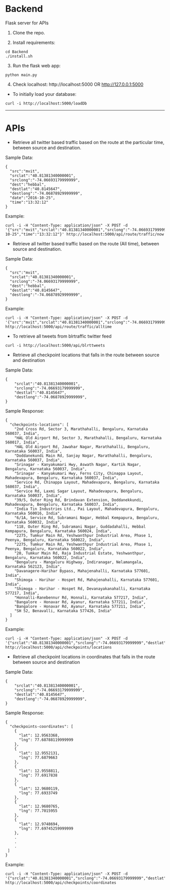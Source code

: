 # Backend
Flask server for APIs

1) Clone the repo.

2) Install requirements:	
```
cd Backend
./install.sh
```

3) Run the flask web app: 	
```
python main.py
```
4) Check localhost:		http://localhost:5000 OR http://127.0.0.1:5000


- To initially load your database:
```
curl -i http://localhost:5000/loadDb
```

---------
# APIs

- Retrieve all twitter based traffic based on the route at the particular time, between source and destination.

Sample Data:
```
{
  "src":"mvit",
  "srclat":"40.81381340000001",
  "srclong":"-74.06693179999999",
  "dest":"hebbal",
  "destlat":"40.8145647",
  "destlong":"-74.06878929999999",
  "date":"2016-10-25",
  "time":"13:32:12"
}
```

Example:
```
curl -i -H "Content-Type: application/json" -X POST -d '{"src":"mvit","srclat":"40.81381340000001","srclong":"-74.06693179999999","dest":"hebbal","destlat":"40.8145647","destlong":"-74.06878929999999","date":"2016-10-25","time":"13:32:12"}' http://localhost:5000/api/route/traffic/now
```

- Retrieve all twitter based traffic based on the route (All time), between source and destination.

Sample Data:
```
{
  "src":"mvit",
  "srclat":"40.81381340000001",
  "srclong":"-74.06693179999999",
  "dest":"hebbal",
  "destlat":"40.8145647",
  "destlong":"-74.06878929999999",
}
```

Example:
```
curl -i -H "Content-Type: application/json" -X POST -d '{"src":"mvit","srclat":"40.81381340000001","srclong":"-74.06693179999999","dest":"hebbal","destlat":"40.8145647","destlong":"-74.06878929999999"}' http://localhost:5000/api/route/traffic/alltime
```

- To retrieve all tweets from blrtraffic twitter feed

```curl -i http://localhost:5000/api/blrttweets```

- Retrieve all checkpoint locations that falls in the route between source and destination

Sample Data:
```
{
	"srclat":"40.81381340000001",
	"srclong":"-74.06693179999999",
	"destlat":"40.8145647",
	"destlong":"-74.06878929999999",
}
```
Sample Response:
```
{
  "checkpoints-locations": [
    "2nd Cross Rd, Sector 3, Marathahalli, Bengaluru, Karnataka 560037, India", 
    "HAL Old Airport Rd, Sector 3, Marathahalli, Bengaluru, Karnataka 560017, India", 
    "HAL Old Airport Rd, Jawahar Nagar, Marathahalli, Bengaluru, Karnataka 560037, India", 
    "Doddanekundi Main Rd, Sanjay Nagar, Marathahalli, Bengaluru, Karnataka 560037, India", 
    "Srinagar - Kanyakumari Hwy, Aswath Nagar, Kartik Nagar, Bengaluru, Karnataka 560037, India", 
    "Srinagar - Kanyakumari Hwy, Ferns City, Chinappa Layout, Mahadevapura, Bengaluru, Karnataka 560037, India", 
    "Service Rd, Chinappa Layout, Mahadevapura, Bengaluru, Karnataka 560037, India", 
    "Service Rd, Laxmi Sagar Layout, Mahadevapura, Bengaluru, Karnataka 560037, India", 
    "39/5, Outer Ring Rd, Brindavan Extension, Doddanekkundi, Mahadevapura, Bengaluru, Karnataka 560037, India", 
    "India Tin Industries Ltd., Pai Layout, Mahadevapura, Bengaluru, Karnataka 560016, India", 
    "6/1A, Service Rd, Subramani Nagar, Hebbal Kempapura, Bengaluru, Karnataka 560032, India", 
    "118, Outer Ring Rd, Subramani Nagar, Guddadahalli, Hebbal Kempapura, Bengaluru, Karnataka 560024, India", 
    "2275, Tumkur Main Rd, Yeshwanthpur Industrial Area, Phase 1, Peenya, Bengaluru, Karnataka 560022, India", 
    "2275, Tumkur Main Rd, Yeshwanthpur Industrial Area, Phase 1, Peenya, Bengaluru, Karnataka 560022, India", 
    "20, Tumkur Main Rd, Raja Industrial Estate, Yeshwanthpur, Bengaluru, Karnataka 560022, India", 
    "Bengaluru - Mangaluru Highway, Indiranagar, Nelamangala, Karnataka 562123, India", 
    "Davanagere-Harihar Bypass, Mahajenahalli, Karnataka 577601, India", 
    "Shimoga - Harihar - Hospet Rd, Mahajenahalli, Karnataka 577601, India", 
    "Shimoga - Harihar - Hospet Rd, Devanayakanahalli, Karnataka 577217, India", 
    "Honnalli-Ranebennur Rd, Honnali, Karnataka 577217, India", 
    "Bangalore - Honavar Rd, Ayanur, Karnataka 577211, India", 
    "Bangalore - Honavar Rd, Ayanur, Karnataka 577211, India", 
    "SH 52, Benavalli, Karnataka 577426, India"
  ]
}
```

Example:
```
curl -i -H "Content-Type: application/json" -X POST -d '{"srclat":"40.81381340000001","srclong":"-74.06693179999999","destlat":"40.8145647","destlong":"-74.06878929999999"}' http://localhost:5000/api/checkpoints/locations
```


- Retrieve all checkpoint locations in coordinates that falls in the route between source and destination

Sample Data:
```
{
	"srclat":"40.81381340000001",
	"srclong":"-74.06693179999999",
	"destlat":"40.8145647",
	"destlong":"-74.06878929999999",
}
```
Sample Response:
```
{
  "checkpoints-coordinates": [
    {
      "lat": 12.9563368, 
      "lng": 77.68788119999999
    }, 
    {
      "lat": 12.9552131, 
      "lng": 77.6879663
    }, 
    {
      "lat": 12.9558811, 
      "lng": 77.6917838
    }, 
    {
      "lat": 12.9680119, 
      "lng": 77.6933749
    }, 
    {
      "lat": 12.9680765, 
      "lng": 77.7015955
    }, 
    {
      "lat": 12.9748694, 
      "lng": 77.69745259999999
    },
    .
    .
    .
 ]
}
```

Example:
```
curl -i -H "Content-Type: application/json" -X POST -d '{"srclat":"40.81381340000001","srclong":"-74.06693179999999","destlat":"40.8145647","destlong":"-74.06878929999999"}' http://localhost:5000/api/checkpoints/coordinates
```
